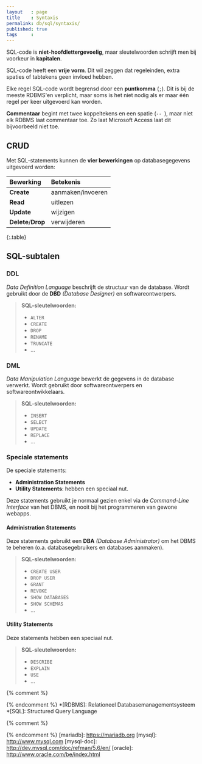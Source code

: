 ```yaml
---
layout   : page
title    : Syntaxis
permalink: db/sql/syntaxis/
published: true
tags     :
---
```


SQL-code is **niet-hoofdlettergevoelig**, maar sleutelwoorden schrijft men bij voorkeur in **kapitalen**.

SQL-code heeft een **vrije vorm**. Dit wil zeggen dat regeleinden, extra spaties of tabtekens geen invloed hebben.

Elke regel SQL-code wordt begrensd door een **puntkomma** (`;`). Dit is bij de meeste RDBMS'en verplicht, maar soms is het niet nodig als er maar één regel per keer uitgevoerd kan worden.

**Commentaar** begint met twee koppeltekens en een spatie (`-- `), maar niet elk RDBMS laat commentaar toe. Zo laat Microsoft Access laat dit bijvoorbeeld niet toe.

CRUD
----

Met SQL-statements kunnen de **vier bewerkingen** op databasegegevens uitgevoerd worden:

| Bewerking             | Betekenis         |
|:----------------------|:------------------|
| **Create**		    | aanmaken/invoeren |
| **Read**		        | uitlezen          |
| **Update**		    | wijzigen          |
| **Delete**/**Drop** 	| verwijderen       |
{:.table}

SQL-subtalen
------------

### DDL

*Data Definition Language* beschrijft de structuur van de database. Wordt gebruikt door de **DBD** *(Database Designer)* en softwareontwerpers.

> **SQL-sleutelwoorden:**
> 
> *   `ALTER`
> *   `CREATE`
> *   `DROP`
> *   `RENAME`
> *   `TRUNCATE`
> *   …

### DML

*Data Manipulation Language* bewerkt de gegevens in de database verwerkt. Wordt gebruikt door softwareontwerpers en softwareontwikkelaars.

> **SQL-sleutelwoorden:**
>
> *   `INSERT`
> *   `SELECT`
> *   `UPDATE`
> *   `REPLACE`
> *   …

### Speciale statements

De speciale statements:

-   **Administration Statements**
-   **Utility Statements**: hebben een speciaal nut.

Deze statements gebruikt je normaal gezien enkel via de *Command-Line Interface* van het DBMS, en nooit bij het programmeren van gewone webapps.

#### Administration Statements

Deze statements gebruikt een **DBA** *(Database Administrator)* om het DBMS te beheren (o.a. databasegebruikers en databases aanmaken).

> **SQL-sleutelwoorden:**
>
> *   `CREATE USER`
> *   `DROP USER`
> *   `GRANT`
> *   `REVOKE`
> *   `SHOW DATABASES`
> *   `SHOW SCHEMAS`
> *   …

#### Utility Statements

Deze statements hebben een speciaal nut.

> **SQL-sleutelwoorden:**
>
> *   `DESCRIBE`
> *   `EXPLAIN`
> *   `USE`
> *   …


{% comment %}
<!-- ⚓ Afkortingen -->
{% endcomment %}
*[RDBMS]:                   Relationeel Databasemanagementsysteem
*[SQL]:                     Structured Query Language

{% comment %}
<!-- ⚓ Hyperlinks -->
{% endcomment %}
[mariadb]:                  https://mariadb.org
[mysql]:                    http://www.mysql.com
[mysql-doc]:                http://dev.mysql.com/doc/refman/5.6/en/
[oracle]:                   http://www.oracle.com/be/index.html
